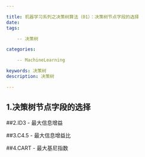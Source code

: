```yaml
---

title: 机器学习系列之决策树算法（01）：决策树节点字段的选择
date: 
tags: 

	-- 决策树

categories: 

	-- MachineLearning	

keywords: 决策树
description: 决策树

---
```


## 1.决策树节点字段的选择

##2.ID3 - 最大信息增益

##3.C4.5 - 最大信息增益比

##4.CART - 最大基尼指数

